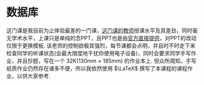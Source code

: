 # 数据库

这门课是我目前为止体验最差的一门课，[这门课的教师](http://dbgroup.nuaa.edu.cn/jzh/)授课水平及其差劲，同时毫无学术水平，上课只是单纯的念PPT，且PPT也是由[官方直接提供](http://chinadb.ruc.edu.cn/home/nav/2/sub/34/)，对PPT的改动仅限于更换模板. 该老师的控制欲极其强烈，每节课都会点明，并且时不时走下来检查同学的听课状态(会最大限度地干扰你使用电子设备)，同时会要求同学手写作业，并且抄题，写在一个 32K(130mm $\times$ 185mm) 的作业本上. 但众所周知，手写纸质作业仍然存在诸多不便，所以我依然使用 $\LaTeX$ 撰写了本课程的课程作业，以供大家参考.